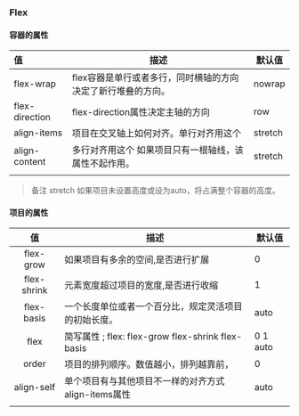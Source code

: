 ### Flex

#### 容器的属性

| 值             | 描述                                                         | 默认值       |
| :------------- | ------------------------------------------------------------ | ------------ |
| flex-wrap      | flex容器是单行或者多行，同时横轴的方向决定了新行堆叠的方向。 | nowrap       |
| flex-direction | flex-direction属性决定主轴的方向                             | row          |
| align-items    | 项目在交叉轴上如何对齐。单行对齐用这个                       | stretch      |
| align-content  | 多行对齐用这个 如果项目只有一根轴线，该属性不起作用。        | stretch      |
|                |                                                              |              |

> 备注 stretch  如果项目未设置高度或设为auto，将占满整个容器的高度。
>
> 

#### 项目的属性

| 值 | 描述 | 默认值 |
| :--: | ---- | ---- |
| flex-grow      | 如果项目有多余的空间,是否进行扩展                            | 0            |
| flex-shrink    | 元素宽度超过项目的宽度,是否进行收缩                          | 1            |
| flex-basis     | 一个长度单位或者一个百分比，规定灵活项目的初始长度。         | auto         |
| flex           | 简写属性 ; flex: flex-grow  flex-shrink  flex-basis          | 0  1  auto |
| order | 项目的排列顺序。数值越小，排列越靠前， | 0 |
| align-self | 单个项目有与其他项目不一样的对齐方式  align-items属性 | auto |
|      |      |      |

